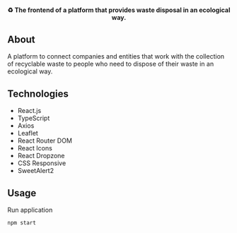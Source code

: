 <h4 align="center"> 
	♻️ The frontend of a platform that provides waste disposal in an ecological way.
</h4>

## About

A platform to connect companies and entities that work with the collection of recyclable waste to people who need to dispose of their waste in an ecological way.

## Technologies

- React.js
- TypeScript
- Axios
- Leaflet
- React Router DOM
- React Icons
- React Dropzone
- CSS Responsive
- SweetAlert2

## Usage

Run application

```
npm start
```
